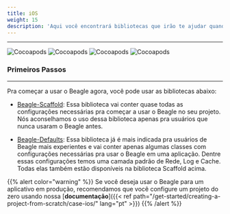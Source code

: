 ```yaml
---
title: iOS
weight: 15
description: 'Aqui você encontrará bibliotecas que irão te ajudar quando quiser começar um projeto usando o Beagle para iOS. Essas bibliotecas irão facilitar muito as configurações iniciais do Beagle em um projeto, pulando algumas etapas e começando os estudos mais rapidamente.'
---
```


---

![Cocoapods](https://img.shields.io/cocoapods/v/BeagleScaffold?label=Beagle-Scaffold)
![Cocoapods](https://img.shields.io/cocoapods/v/BeagleDefaults?label=Beagle-Defaults)
![Cocoapods](https://img.shields.io/cocoapods/v/BeagleGRPC?label=Beagle%20gRPC)
![Cocoapods](https://img.shields.io/cocoapods/v/Beagle?label=Beagle)

### Primeiros Passos
<hr>

Pra começar a usar o Beagle agora, você pode usar as bibliotecas abaixo:

* [Beagle-Scaffold](https://github.com/ZupIT/beagle-helpers/tree/main/iOS/beagle-scaffold):
Essa biblioteca vai conter quase todas as configurações necessárias pra começar a usar o Beagle no seu projeto. Nós aconselhamos o uso dessa biblioteca apenas pra usuários que nunca usaram o Beagle antes.

* [Beagle-Defaults](https://github.com/ZupIT/beagle-helpers/tree/main/iOS/beagle-defaults):
Essa biblioteca já é mais indicada pra usuários de Beagle mais experientes e vai conter apenas algumas classes com configurações necessárias pra usar o Beagle em uma aplicação. Dentre essas configurações temos uma camada padrão de Rede, Log e Cache. Todas elas também estão disponíveis na biblioteca Scaffold acima.

{{% alert color="warning" %}}
Se você deseja usar o Beagle para um aplicativo em produção, recomendamos que você configure um projeto
 do zero usando nossa
 [**documentação**]({{< ref path="/get-started/creating-a-project-from-scratch/case-ios/" lang="pt" >}})
{{% /alert %}}